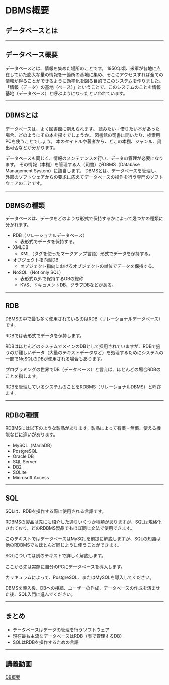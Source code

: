 # DBMS概要

## データベースとは

---

## データベース概要

データベースとは、情報を集めた場所のことです。
1950年頃、米軍が各地に点在していた膨大な量の情報を一箇所の基地に集め、そこにアクセスすれば全ての情報が得ることができるように効率化を図る目的でこのシステムを作りました。
「情報（データ）の基地（ベース）」ということで、このシステムのことを情報基地（データベース）と呼ぶようになったといわれています。

---

## DBMSとは

データベースは、よく図書館に例えられます。
読みたい・借りたい本があった場合、どのようにその本を探すでしょうか。
図書館の司書に聞いたり、検索用PCを使うことでしょう。
本のタイトルや著者から、どこの本棚、ジャンル、貸出可否などが分かります。

データベースも同じく、情報のメンテナンスを行い、データの管理が必要になります。
その情報（本棚）を管理する人（司書）がDBMS（Database Management System）に該当します。
DBMSとは、データベースを管理し、外部のソフトウェアからの要求に応えてデータベースの操作を行う専門のソフトウェアのことです。

---

## DBMSの種類

データベースは、データをどのような形式で保持するかによって幾つかの種類に分かれます。

* RDB（リレーショナルデータベース）
  * 表形式でデータを保持する。
* XMLDB
  * XML（タグを使ったマークアップ言語）形式でデータを保持する。
* オブジェクト指向型DB
  * オブジェクト指向におけるオブジェクトの単位でデータを保持する。
* NoSQL（Not only SQL）
  * 表形式以外で保持するDBの総称
  * KVS、ドキュメントDB、グラフDBなどがある。

---

## RDB

DBMSの中で最も多く使用されているのはRDB（リレーショナルデータベース）です。

RDBでは表形式でデータを保持します。

RDBはほとんどのシステムでメインのDBとして採用されていますが、RDBで扱うのが難しいデータ（大量のテキストデータなど）を処理するためにシステムの一部でNoSQLのDBが使用される場合もあります。

プログラミングの世界でDB（データベース）と言えば、ほとんどの場合RDBのことを指します。

RDBを管理しているシステムのことをRDBMS（リレーショナルDBMS）と呼びます。

---

## RDBの種類

RDBMSには以下のような製品があります。製品によって有償・無償、使える機能などに違いがあります。

* MySQL（MariaDB）
* PostgreSQL
* Oracle DB
* SQL Server
* DB2
* SQLite
* Microsoft Access

---

## SQL

SQLは、RDBを操作する際に使用される言語です。

RDBMSの製品は先にも紹介した通りいくつか種類がありますが、SQLは規格化されており、どのRDBMS製品でもほぼ同じ文法で使用できます。

このテキストではデータベースはMySQLを前提に解説しますが、SQLの知識は他のRDBMSでもほとんど同じように使うことができます。

SQLについては別のテキストで詳しく解説します。

ここから先は実際に自分のPCにデータベースを導入します。

カリキュラムによって、PostgreSQL、またはMySQLを導入してください。

DBMSを導入後、DBへの接続、ユーザーの作成、データベースの作成を済ませた後、SQL入門に進んでください。

---

## まとめ

* データベースはデータの管理を行うソフトウェア
* 現在最も主流なデータベースはRDB（表で管理するDB）
* SQLはRDBを操作するための言語

---

## 講義動画

[DB概要](https://youtu.be/yjLz3rThR-M)
